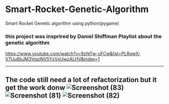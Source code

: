 # Smart-Rocket-Genetic-Algorithm
Smart Rocket Genetic algorithm using python(pygame)
### this project was insprired by Daniel Shiffman Playlist about the genetic algorithm
https://www.youtube.com/watch?v=9zfeTw-uFCw&list=PLRqwX-V7Uu6bJM3VgzjNV5YxVxUwzALHV&index=1

---
The code still need a lot of refactorization but it get the work donw
![Screenshot (83)](https://user-images.githubusercontent.com/48150537/118132763-afb72a00-b41d-11eb-9acf-08ea532db78c.png)
![Screenshot (81)](https://user-images.githubusercontent.com/48150537/118132091-ed678300-b41c-11eb-9ef1-1e2dd8eb81e4.png)
![Screenshot (82)](https://user-images.githubusercontent.com/48150537/118132448-55b66480-b41d-11eb-8e0e-0ab4bbca91b9.png)
---
